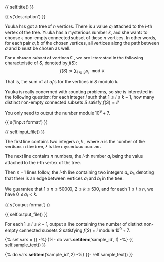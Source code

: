 {{ self.title() }}

{{ s('description') }}

​Yuuka has got a tree of $n$ vertices. There is a value $a_i$ attached to the $i$-th vertex of the tree. Yuuka has a mysterious number $k$, and she wants to choose a non-empty connected subset of these $n$ vertices. In other words, for each pair $a,b$ of the chosen vertices, all vertices along the path between $a$ and $b$ must be chosen as well.

​For a chosen subset of vertices $S$ , we are interested in the following characteristic of $S$, denoted by $f(S)$: $$f(S) := \sum_{i \in S} a_i \mod k$$

That is, the sum of all $a_i​$'s for the vertices in $S​$ modulo $k​$. 

​Yuuka is really concerned with counting problems, so she is interested in the following question: for each integer $i$ such that $1 \le i \le k -1$, how many distinct non-empty connected subsets $S$ satisfy $f(S) = i$?

​You only need to output the number module $10^9 + 7$.

{{ s('input format') }}

{{ self.input_file() }}

The first line contains two integers $n,k$ , where $n$ is the number of the vertices in the tree, $k$ is the mysterious number.

​The next line contains $n$ numbers, the $i$-th number $a_i$ being the value attached to the $i$-th vertex of the tree.

​Then $n-1$ lines follow,  the $i$-th line containing two integers $a_i,b_i$, denoting that there is an edge between vertices $a_i$ and $b_i$ in the tree.

​We guarantee that $1 \le n \le 50000$, $2 \le k \le 500$, and for each $1 \le i \le n$, we have $0 \le a_i < k$. 

{{ s('output format') }}

{{ self.output_file() }}

​For each $1 \le i \le k-1$, output a line containing the number of distinct non-empty connected subsets $S$ satisfying $f(S) = i$ module $10^9 + 7$.

{% set vars = {} -%}
{%- do vars.__setitem__('sample_id', 1) -%}
{{ self.sample_text() }}

{% do vars.__setitem__('sample_id', 2) -%}
{{- self.sample_text() }}


